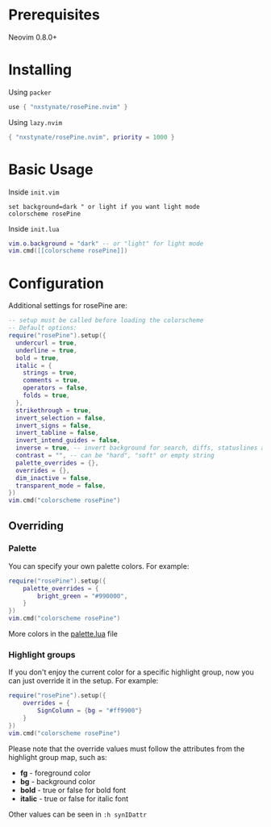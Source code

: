 # Prerequisites

Neovim 0.8.0+

# Installing

Using `packer`

```lua
use { "nxstynate/rosePine.nvim" }
```

Using `lazy.nvim`

```lua
{ "nxstynate/rosePine.nvim", priority = 1000 }
```

# Basic Usage

Inside `init.vim`

```vim
set background=dark " or light if you want light mode
colorscheme rosePine
```

Inside `init.lua`

```lua
vim.o.background = "dark" -- or "light" for light mode
vim.cmd([[colorscheme rosePine]])
```

# Configuration

Additional settings for rosePine are:

```lua
-- setup must be called before loading the colorscheme
-- Default options:
require("rosePine").setup({
  undercurl = true,
  underline = true,
  bold = true,
  italic = {
    strings = true,
    comments = true,
    operators = false,
    folds = true,
  },
  strikethrough = true,
  invert_selection = false,
  invert_signs = false,
  invert_tabline = false,
  invert_intend_guides = false,
  inverse = true, -- invert background for search, diffs, statuslines and errors
  contrast = "", -- can be "hard", "soft" or empty string
  palette_overrides = {},
  overrides = {},
  dim_inactive = false,
  transparent_mode = false,
})
vim.cmd("colorscheme rosePine")
```

## Overriding

### Palette

You can specify your own palette colors. For example:

```lua
require("rosePine").setup({
    palette_overrides = {
        bright_green = "#990000",
    }
})
vim.cmd("colorscheme rosePine")
```

More colors in the [palette.lua](lua/rosePine/palette.lua) file

### Highlight groups

If you don't enjoy the current color for a specific highlight group, now you can just override it in the setup. For
example:

```lua
require("rosePine").setup({
    overrides = {
        SignColumn = {bg = "#ff9900"}
    }
})
vim.cmd("colorscheme rosePine")
```

Please note that the override values must follow the attributes from the highlight group map, such as:

- **fg** - foreground color
- **bg** - background color
- **bold** - true or false for bold font
- **italic** - true or false for italic font

Other values can be seen in `:h synIDattr`
